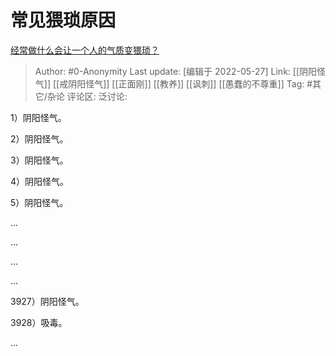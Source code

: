 # 常见猥琐原因
[经常做什么会让一个人的气质变猥琐？](https://www.zhihu.com/question/277246072/answer/2504282039)

> Author: #0-Anonymity
> Last update: [编辑于 2022-05-27]
> Link: [[阴阳怪气]] [[戒阴阳怪气]] [[正面刚]] [[教养]] [[讽刺]] [[愚蠢的不尊重]]
> Tag: #其它/杂论
> 评论区:
> 泛讨论:

1）阴阳怪气。

2）阴阳怪气。

3）阴阳怪气。

4）阴阳怪气。

5）阴阳怪气。

…

…

…

…

3927）阴阳怪气。

3928）吸毒。

…
